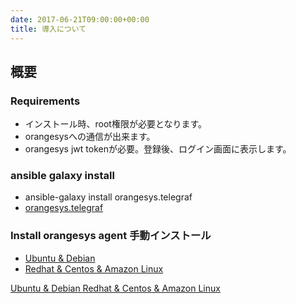```yaml
---
date: 2017-06-21T09:00:00+00:00
title: 導入について
---
```


## 概要

### Requirements

* インストール時、root権限が必要となります。
* orangesysへの通信が出来ます。
* orangesys jwt tokenが必要。登録後、ログイン画面に表示します。

### ansible galaxy install

* ansible-galaxy install orangesys.telegraf
* [orangesys.telegraf](https://galaxy.ansible.com/orangesys/telegraf/)

### Install orangesys agent 手動インストール

* [Ubuntu & Debian](/documentation/installation/ubuntu-debian)
* [Redhat & Centos & Amazon Linux](/documentation/installation/redhat-centos)


<div class="content-control">
  <a class="page-link" href="/installations/ubuntu-debian">
    Ubuntu & Debian
  </a>
  <a class="page-link" href="/installations/redhat-centos">
    Redhat & Centos & Amazon Linux
  </a>
</div>
